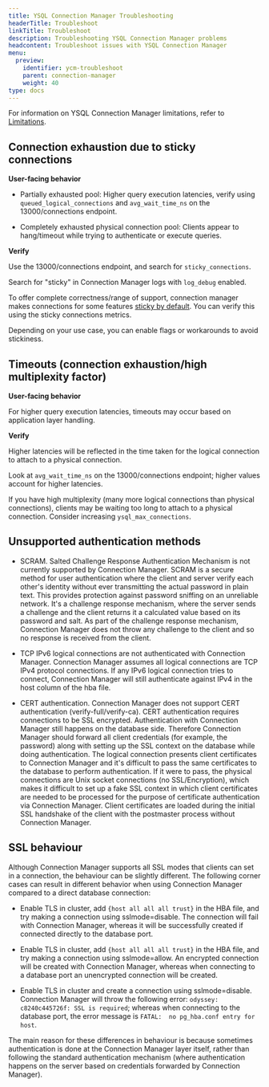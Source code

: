 ```yaml
---
title: YSQL Connection Manager Troubleshooting
headerTitle: Troubleshoot
linkTitle: Troubleshoot
description: Troubleshooting YSQL Connection Manager problems
headcontent: Troubleshoot issues with YSQL Connection Manager
menu:
  preview:
    identifier: ycm-troubleshoot
    parent: connection-manager
    weight: 40
type: docs
---
```


For information on YSQL Connection Manager limitations, refer to [Limitations](../ycm-setup/#limitations).

## Connection exhaustion due to sticky connections

**User-facing behavior**

- Partially exhausted pool: Higher query execution latencies, verify using `queued_logical_connections` and `avg_wait_time_ns` on the 13000/connections endpoint.

- Completely exhausted physical connection pool: Clients appear to hang/timeout while trying to authenticate or execute queries.

**Verify**

Use the 13000/connections endpoint, and search for `sticky_connections`.

Search for "sticky" in Connection Manager logs with `log_debug` enabled.

To offer complete correctness/range of support, connection manager makes connections for some features [sticky by default](../ycm-setup/#sticky-connections). You can verify this using the sticky connections metrics.

Depending on your use case, you can enable flags or workarounds to avoid stickiness.

## Timeouts (connection exhaustion/high multiplexity factor)

**User-facing behavior**

For higher query execution latencies, timeouts may occur based on application layer handling.

**Verify**

Higher latencies will be reflected in the time taken for the logical connection to attach to a physical connection.

Look at `avg_wait_time_ns` on the 13000/connections endpoint; higher values account for higher latencies.

If you have high multiplexity (many more logical connections than physical connections), clients may be waiting too long to attach to a physical connection. Consider increasing `ysql_max_connections`.

## Unsupported authentication methods

- SCRAM. Salted Challenge Response Authentication Mechanism is not currently supported by Connection Manager. SCRAM is a secure method for user authentication where the client and server verify each other's identity without ever transmitting the actual password in plain text. This provides protection against password sniffing on an unreliable network. It's a challenge response mechanism, where the server sends a challenge and the client returns it a calculated value based on its password and salt. As part of the challenge response mechanism, Connection Manager does not throw any challenge to the client and so no response is received from the client.

- TCP IPv6 logical connections are not authenticated with Connection Manager. Connection Manager assumes all logical connections are TCP IPv4 protocol connections. If any IPv6 logical connection tries to connect, Connection Manager will still authenticate against IPv4 in the host column of the hba file.

- CERT authentication. Connection Manager does not support CERT authentication (verify-full/verify-ca). CERT authentication requires connections to be SSL encrypted. Authentication with Connection Manager still happens on the database side. Therefore Connection Manager should forward all client credentials (for example, the password) along with setting up the SSL context on the database while doing authentication. The logical connection presents client certificates to Connection Manager and it's difficult to pass the same certificates to the database to perform authentication. If it were to pass, the physical connections are Unix socket connections (no SSL/Encryption), which makes it difficult to set up a fake SSL context in which client certificates are needed to be processed for the purpose of certificate authentication via Connection Manager. Client certificates are loaded during the initial SSL handshake of the client with the postmaster process without Connection Manager.

## SSL behaviour

Although Connection Manager supports all SSL modes that clients can set in a connection, the behaviour can be slightly different. The following corner cases can result in different behavior when using Connection Manager compared to a direct database connection:

- Enable TLS in cluster, add `{host all all all trust}` in the HBA file, and try making a connection using sslmode=disable. The connection will fail with Connection Manager, whereas it will be successfully created if connected directly to the database port.

- Enable TLS in cluster, add `{host all all all trust}` in the HBA file, and try making a connection using sslmode=allow. An encrypted connection will be created with Connection Manager, whereas when connecting to a database port an unencrypted connection will be created.

- Enable TLS in cluster and create a connection using sslmode=disable. Connection Manager will throw the following error: `odyssey: c8240c445726f: SSL is required`; whereas when connecting to the database port, the error message is `FATAL:  no pg_hba.conf entry for host`.

The main reason for these differences in behaviour is because sometimes authentication is done at the Connection Manager layer itself, rather than following the standard authentication mechanism (where authentication happens on the server based on credentials forwarded by Connection Manager).
